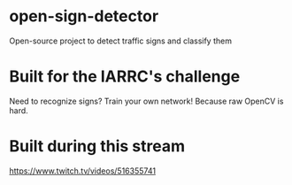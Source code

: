 # open-sign-detector
Open-source project to detect traffic signs and classify them

# Built for the IARRC's challenge

Need to recognize signs? Train your own network! Because raw OpenCV is hard.


# Built during this stream
https://www.twitch.tv/videos/516355741
